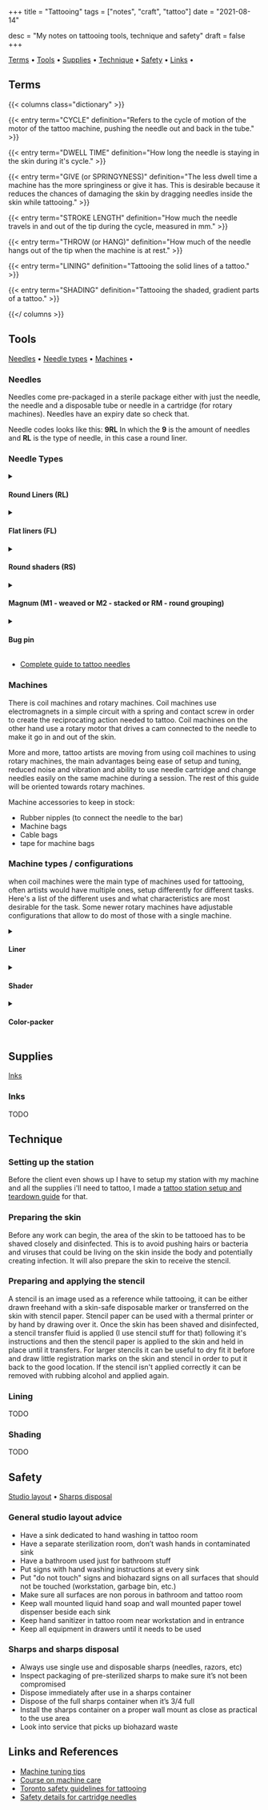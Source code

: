 +++
title = "Tattooing"
tags = ["notes", "craft", "tattoo"]
date = "2021-08-14"

desc = "My notes on tattooing tools, technique and safety"
draft = false
+++

<div class="table-of-contents">

[Terms](#terms) •
[Tools](#tools) •
[Supplies](#supplies) •
[Technique](#technique) •
[Safety](#safety) •
[Links](#links-and-references) •

</div>

## Terms

{{< columns class="dictionary" >}}

{{< entry term="CYCLE" definition="Refers to the cycle of motion of the motor of the tattoo machine, pushing the needle out and back in the tube." >}}

{{< entry term="DWELL TIME" definition="How long the needle is staying in the skin during it's cycle." >}}

{{< entry term="GIVE (or SPRINGYNESS)" definition="The less dwell time a machine has the more springiness or give it has. This is desirable because it reduces the chances of damaging the skin by dragging needles inside the skin while tattooing." >}}

{{< entry term="STROKE LENGTH" definition="How much the needle travels in and out of the tip during the cycle, measured in mm." >}}

{{< entry term="THROW (or HANG)" definition="How much of the needle hangs out of the tip when the machine is at rest." >}}

{{< entry term="LINING" definition="Tattooing the solid lines of a tattoo." >}}

{{< entry term="SHADING" definition="Tattooing the shaded, gradient parts of a tattoo." >}}

{{</ columns >}}

## Tools

<div class="table-of-contents">

[Needles](#needles) •
[Needle types](#neddle-types-configurations) •
[Machines](#machines) •

</div>

### Needles

Needles come pre-packaged in a sterile package either with just the needle, the needle and a disposable tube or needle in a cartridge (for rotary machines). Needles have an expiry date so check that.

Needle codes looks like this: **9RL**
In which the **9** is the amount of needles and **RL** is the type of needle, in this case a round liner.

### Needle Types

<details>
<summary><h4>Round Liners (RL)</h4></summary>
Needles grouped in a circle, good for lines, needles are more tightly packed together.
</details>

<details>
<summary><h4>Flat liners (FL)</h4></summary>
Single row of needles, used for lining and whip shading.
</details>

<details>
<summary><h4>Round shaders (RS)</h4></summary>
Similar to round liner needles but with the needles spread out more for easier shading.
</details>

<details>
<summary><h4>Magnum (M1 - weaved or M2 - stacked or RM - round grouping)</h4></summary>
Needles lined up in a row to cover more ground, there is two types of magnum needles, weaved and stacked, weaved magnums have the needle more spaced out than stacked magnums.
Magnums can have a flat or round grouping, meaning that either all the needles get equally deep in the skin in the ones in the middle go deeper than the ones on the side.
</details>

<details>
<summary><h4>Bug pin</h4></summary>
Needles are needles made using smaller individual needles than standard needles, all types of needle stacks can come with bug pin needles.
</details>


- [Complete guide to tattoo needles](https://wettattoo.com/blog/complete-guide-to-tattoo-needles)

### Machines

There is coil machines and rotary machines. Coil machines use electromagnets in a simple circuit with a spring and contact screw in order to create the reciprocating action needed to tattoo. Coil machines on the other hand use a rotary motor that drives a cam connected to the needle to make it go in and out of the skin.

More and more, tattoo artists are moving from using coil machines to using rotary machines, the main advantages being ease of setup and tuning, reduced noise and vibration and ability to use needle cartridge and change needles easily on the same machine during a session. The rest of this guide will be oriented towards rotary machines.

Machine accessories to keep in stock:
- Rubber nipples (to connect the needle to the bar)
- Machine bags
- Cable bags
- tape for machine bags

### Machine types / configurations

when coil machines were the main type of machines used for tattooing, often artists would have multiple ones, setup differently for different tasks. Here's a list of the different uses and what characteristics are most desirable for the task. Some newer rotary machines have adjustable configurations that allow to do most of those with a single machine.

<details>
<summary><h4>Liner</h4></summary>
Runs fast and has usually a longer stroke length to get the ink in in one pass.
</details>

<details>
<summary><h4>Shader</h4></summary>
Runs slower and has a shorter stroke length in order to make smoother gradients and transitions. Running the machine extra-slowly can be useful for techniques like whip shading.
</details>

<details>
<summary><h4>Color-packer</h4></summary>
</details>

## Supplies

<div class="table-of-contents">

[Inks](#inks)

</div>

### Inks

TODO

## Technique

### Setting up the station

Before the client even shows up I have to setup my station with my machine and all the supplies i'll need to tattoo, I made a [tattoo station setup and teardown guide](/craft/tattoo-station-setup/) for that.

### Preparing the skin

Before any work can begin, the area of the skin to be tattooed has to be shaved closely and disinfected. This is to avoid pushing hairs or bacteria and viruses that could be living on the skin inside the body and potentially creating infection. It will also prepare the skin to receive the stencil.

### Preparing and applying the stencil

A stencil is an image used as a reference while tattooing, it can be either drawn freehand with a skin-safe disposable marker or transferred on the skin with stencil paper. Stencil paper can be used with a thermal printer or by hand by drawing over it. Once the skin has been shaved and disinfected, a stencil transfer fluid is applied (I use stencil stuff for that) following it's instructions and then the stencil paper is applied to the skin and held in place until it transfers. For larger stencils it can be useful to dry fit it before and draw little registration marks on the skin and stencil in order to put it back to the good location. If the stencil isn't applied correctly it can be removed with rubbing alcohol and applied again.

### Lining

TODO

### Shading

TODO

## Safety

<div class="table-of-contents">

[Studio layout](#general-studio-layout-advice) •
[Sharps disposal](#sharps-and-sharps-disposal)

</div>

### General studio layout advice

- Have a sink dedicated to hand washing in tattoo room
- Have a separate sterilization room, don’t wash hands in contaminated sink
- Have a bathroom used just for bathroom stuff
- Put signs with hand washing instructions at every sink
- Put "do not touch" signs and biohazard signs on all surfaces that should not be touched (workstation, garbage bin, etc.)
- Make sure all surfaces are non porous in bathroom and tattoo room
- Keep wall mounted liquid hand soap and wall mounted paper towel dispenser beside each sink
- Keep hand sanitizer in tattoo room near workstation and in entrance
- Keep all equipment in drawers until it needs to be used

### Sharps and sharps disposal

- Always use single use and disposable sharps (needles, razors, etc)
- Inspect packaging of pre-sterilized sharps to make sure it’s not been compromised
- Dispose immediately after use in a sharps container
- Dispose of the full sharps container when it’s 3/4 full
- Install the sharps container on a proper wall mount as close as practical to the use area
- Look into service that picks up biohazard waste

## Links and References

- [Machine tuning tips](https://www.tattoomagic.info/basics/machine-tuning.html)
- [Course on machine care](https://www.machinemachine.co/courses-page)
- [Toronto safety guidelines for tattooing](https://www.toronto.ca/community-people/health-wellness-care/health-programs-advice/bodysafe/about-bodysafe/tattooing-infection-prevention-and-control/)
- [Safety details for cartridge needles](https://www.toronto.ca/wp-content/uploads/2017/09/90d1-tph-bodysafe-tattoo-needle-cartridge-system-11-1-2016.pdf)
